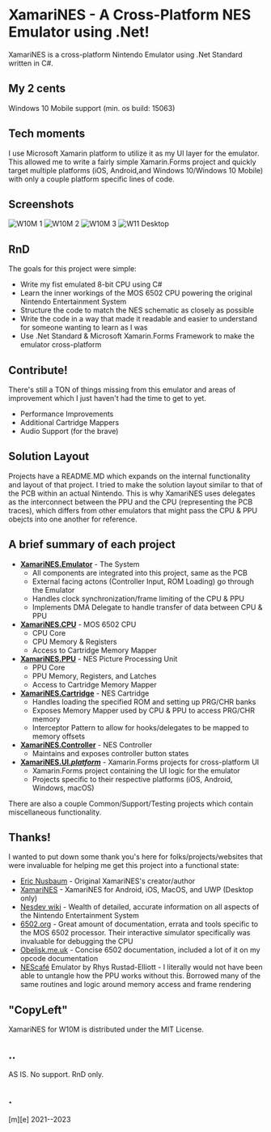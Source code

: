 ﻿# XamariNES - A Cross-Platform NES Emulator using .Net!

XamariNES is a cross-platform Nintendo Emulator using .Net Standard written in C#. 

## My 2 cents
Windows 10 Mobile support (min. os build: 15063)


## Tech moments
I use Microsoft Xamarin platform to utilize it as my UI layer for the emulator. 
This allowed me to write a fairly simple Xamarin.Forms project and quickly target multiple platforms 
(iOS, Android,and Windows 10/Windows 10 Mobile) with only a couple platform specific lines of code. 


## Screenshots
![W10M 1](Images/shot1.png)
![W10M 2](Images/shot2.png)
![W10M 3](Images/shot3.png)
![W11 Desktop](Images/shot4.png)


## RnD
The goals for this project were simple:
- Write my fist emulated 8-bit CPU using C#
- Learn the inner workings of the MOS 6502 CPU powering the original Nintendo Entertainment System
- Structure the code to match the NES schematic as closely as possible
- Write the code in a way that made it readable and easier to understand for someone wanting to learn as I was
- Use .Net Standard & Microsoft Xamarin.Forms Framework to make the emulator cross-platform 


## Contribute!
There's still a TON of things missing from this emulator and areas of improvement which I just haven't had the time to get to yet.
- Performance Improvements
- Additional Cartridge Mappers
- Audio Support (for the brave)


## Solution Layout
Projects have a README.MD which expands on the internal functionality and layout of that project. 
I tried to make the solution layout similar to that of the PCB within an actual Nintendo. 
This is why XamariNES uses delegates as the interconnect between the PPU and the CPU 
(representing the PCB traces), which differs from other emulators that might pass the CPU & PPU obejcts 
into one another for reference. 


## A brief summary of each project
- **[XamariNES.Emulator](./XamariNES.Emulator/)** - The System
  - All components are integrated into this project, same as the PCB
  - External facing actons (Controller Input, ROM Loading) go through the Emulator
  - Handles clock synchronization/frame limiting of the CPU & PPU
  - Implements DMA Delegate to handle transfer of data between CPU & PPU
- **[XamariNES.CPU](./XamariNES.CPU/)** - MOS 6502 CPU
  - CPU Core
  - CPU Memory & Registers
  - Access to Cartridge Memory Mapper
- **[XamariNES.PPU](./XamariNES.PPU/)** - NES Picture Processing Unit
  - PPU Core
  - PPU Memory, Registers, and Latches
  - Access to Cartridge Memory Mapper
- **[XamariNES.Cartridge](./XamariNES.Cartridge/)** - NES Cartridge
  - Handles loading the specified ROM and setting up PRG/CHR banks
  - Exposes Memory Mapper used by CPU & PPU to access PRG/CHR memory
  - Interceptor Pattern to allow for hooks/delegates to be mapped to memory offsets
- **[XamariNES.Controller](./XamariNES.Controller/)** - NES Controller
  - Maintains and exposes controller button states
- **[XamariNES.UI.*platform*](./XamariNES.UI.App/)** - Xamarin.Forms projects for cross-platform UI
  - Xamarin.Forms project containing the UI logic for the emulator
  - Projects specific to their respective platforms (iOS, Android, Windows, macOS)

There are also a couple Common/Support/Testing projects which contain miscellaneous functionality.

## Thanks!
I wanted to put down some thank you's here for folks/projects/websites 
that were invaluable for helping me get this project into a functional state:
- [Eric Nusbaum](https://github.com/enusbaum/)  - Original XamariNES's creator/author
- [XamariNES](https://github.com/enusbaum/XamariNES) - XamariNES for Android, iOS, MacOS, and UWP (Desktop only)
- [Nesdev wiki](http://wiki.nesdev.com/w/index.php/Nesdev_Wiki) - Wealth of detailed, accurate information on all aspects of the Nintendo Entertainment System
- [6502.org](http://www.6502.org/) - Great amount of documentation, errata and tools specific to the MOS 6502 processor. Their interactive simulator specifically was invaluable for debugging the CPU
- [Obelisk.me.uk](http://www.obelisk.me.uk/6502/reference.html) - Concise 6502 documentation, included a lot of it on my opcode documentation
- [NEScafé](https://github.com/GunshipPenguin/nescafe) Emulator by Rhys Rustad-Elliott - I literally would not have been able to untangle how the PPU works without this. Borrowed many of the same routines and logic around memory access and frame rendering


## "CopyLeft" 
XamariNES for W10M is distributed under the MIT License. 

## ..
AS IS. No support. RnD only.

## .
[m][e] 2021--2023

